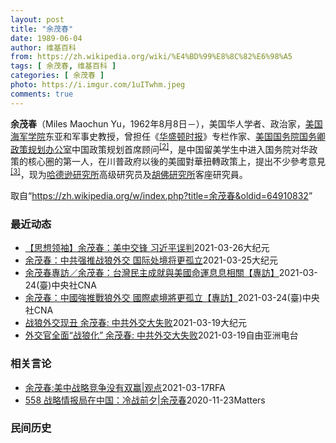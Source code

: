 ```yaml
---
layout: post
title: "余茂春"
date: 1989-06-04
author: 维基百科
from: https://zh.wikipedia.org/wiki/%E4%BD%99%E8%8C%82%E6%98%A5
tags: [ 余茂春, 维基百科 ]
categories: [ 余茂春 ]
photo: https://i.imgur.com/1uITwhm.jpeg
comments: true
---
```

<div class="mw-parser-output">
<p><b>余茂春</b>（Miles Maochun Yu，1962年8月8日<span class="useeditintro" title="Template:BLP editintro">－</span>），美国华人学者、政治家，<a href="/wiki/%E7%BE%8E%E5%9B%BD%E6%B5%B7%E5%86%9B%E5%AD%A6%E9%99%A2" title="美国海军学院">美国海军学院</a>东亚和军事史教授，曾担任《<a href="/wiki/%E5%8D%8E%E7%9B%9B%E9%A1%BF%E6%97%B6%E6%8A%A5" title="华盛顿时报">华盛顿时报</a>》专栏作家、<a href="/wiki/%E7%BE%8E%E5%9B%BD%E5%9B%BD%E5%8A%A1%E9%99%A2" title="美国国务院">美国国务院</a><a href="/wiki/%E7%BE%8E%E5%9B%BD%E5%9B%BD%E5%8A%A1%E5%8D%BF" title="美国国务卿">国务卿</a><a href="/wiki/%E6%94%BF%E7%AD%96%E8%A7%84%E5%88%92%E5%8A%9E%E5%85%AC%E5%AE%A4" title="政策规划办公室">政策规划办公室</a>中国政策规划首席顾问<sup id="cite_ref-BGWT_2-0" class="reference"><a href="#cite_note-BGWT-2">[2]</a></sup>，是中国留美学生中进入国务院对华政策的核心圈的第一人，在川普政府以後的美國對華扭轉政策上，提出不少參考意見<sup id="cite_ref-voa1117_3-0" class="reference"><a href="#cite_note-voa1117-3">[3]</a></sup>，现为<a href="/wiki/%E5%93%88%E5%BE%B7%E9%81%9C%E7%A0%94%E7%A9%B6%E6%89%80" title="哈德遜研究所">哈德逊研究所</a>高级研究员及<a href="/wiki/%E8%83%A1%E4%BD%9B%E7%A0%94%E7%A9%B6%E6%89%80" title="胡佛研究所">胡佛研究所</a>客座研究員。
</p>
</div><noscript><img src="//zh.wikipedia.org/wiki/Special:CentralAutoLogin/start?type=1x1" alt="" title="" width="1" height="1" style="border: none; position: absolute;"></noscript>
<div class="printfooter">取自“<a dir="ltr" href="https://zh.wikipedia.org/w/index.php?title=余茂春&amp;oldid=64910832">https://zh.wikipedia.org/w/index.php?title=余茂春&amp;oldid=64910832</a>”</div><div id="recent-news"><h3>最近动态</h3><ul><li><a href="https://nodebe4.github.io/waimei/2021-03-26/%E6%80%9D%E6%83%B3%E9%A2%86%E8%A2%96-%E4%BD%99%E8%8C%82%E6%98%A5-%E7%BE%8E%E4%B8%AD%E4%BA%A4%E9%94%8B-%E4%B9%A0%E8%BF%91%E5%B9%B3%E8%AF%AF%E5%88%A4" title="【思想领袖】余茂春：美中交锋 习近平误判—— 【大纪元2021年03月27日讯】（英文大纪元资深记者杨杰凯采访报导／秋生翻译）最近在阿拉斯加举行的高层会谈中，中共最高外交官（中央外事工作委员会办...">【思想领袖】余茂春：美中交锋 习近平误判</a><time>2021-03-26</time><a class="tag">大纪元</a></li>
<li><a href="https://nodebe4.github.io/waimei/2021-03-25/%E4%BD%99%E8%8C%82%E6%98%A5-%E4%B8%AD%E5%85%B1%E5%BC%BA%E6%8E%A8%E6%88%98%E7%8B%BC%E5%A4%96%E4%BA%A4-%E5%9B%BD%E9%99%85%E5%A4%84%E5%A2%83%E5%B0%86%E6%9B%B4%E5%AD%A4%E7%AB%8B" title="余茂春：中共强推战狼外交 国际处境将更孤立—— 【大纪元2021年03月26日讯】（大纪元记者张玉洁综合报导）美国前总统川普政府的中国政策智囊余茂春3月25日接受中央社专访，透露美中会谈是中方恳...">余茂春：中共强推战狼外交 国际处境将更孤立</a><time>2021-03-25</time><a class="tag">大纪元</a></li>
<li><a href="https://nodebe4.github.io/waimei/2021-03-24/%E4%BD%99%E8%8C%82%E6%98%A5%E5%B0%88%E8%A8%AA-%E4%BD%99%E8%8C%82%E6%98%A5-%E5%8F%B0%E7%81%A3%E6%B0%91%E4%B8%BB%E6%88%90%E5%B0%B1%E8%88%87%E7%BE%8E%E5%9C%8B%E5%91%BD%E9%81%8B%E6%81%AF%E6%81%AF%E7%9B%B8%E9%97%9C-%E5%B0%88%E8%A8%AA" title="余茂春專訪／余茂春：台灣民主成就與美國命運息息相關【專訪】—— 前美國國務卿蓬佩奧首席中國政策顧問余茂春24日接受中央社專訪時表示，台灣是民主楷模，值得中國人學習。中央社記者徐薇婷華盛頓攝 11...">余茂春專訪／余茂春：台灣民主成就與美國命運息息相關【專訪】</a><time>2021-03-24</time><a class="tag">(臺)中央社CNA</a></li>
<li><a href="https://nodebe4.github.io/waimei/2021-03-24/%E4%BD%99%E8%8C%82%E6%98%A5-%E4%B8%AD%E5%9C%8B%E5%BC%B7%E6%8E%A8%E6%88%B0%E7%8B%BC%E5%A4%96%E4%BA%A4-%E5%9C%8B%E9%9A%9B%E8%99%95%E5%A2%83%E5%B0%87%E6%9B%B4%E5%AD%A4%E7%AB%8B-%E5%B0%88%E8%A8%AA" title="余茂春：中國強推戰狼外交 國際處境將更孤立【專訪】—— 余茂春（右）曾在前美國國務卿蓬佩奧（左）任內擔任國務院中國政策首席顧問，今年一月隨川普政府卸任後，與蓬佩奧一同到華府智庫哈德遜研究所任職。...">余茂春：中國強推戰狼外交 國際處境將更孤立【專訪】</a><time>2021-03-24</time><a class="tag">(臺)中央社CNA</a></li>
<li><a href="https://nodebe4.github.io/waimei/2021-03-19/%E6%88%98%E7%8B%BC%E5%A4%96%E4%BA%A4%E7%8E%B0%E4%B8%91-%E4%BD%99%E8%8C%82%E6%98%A5-%E4%B8%AD%E5%85%B1%E5%A4%96%E4%BA%A4%E5%A4%A7%E5%A4%B1%E8%B4%A5" title="战狼外交现丑 余茂春: 中共外交大失败—— 【大纪元2021年03月20日讯】美中高层会谈于3月19日中午结束，双方没有发布联合声明，也没有召开记者会。给外界留下深深印象的是中共中央外事办公室主...">战狼外交现丑 余茂春: 中共外交大失败</a><time>2021-03-19</time><a class="tag">大纪元</a></li>
<li><a href="https://nodebe4.github.io/waimei/2021-03-19/%E5%A4%96%E4%BA%A4%E5%AE%98%E5%85%A8%E9%9D%A2-%E6%88%98%E7%8B%BC%E5%8C%96-%E4%BD%99%E8%8C%82%E6%98%A5-%E4%B8%AD%E5%85%B1%E5%A4%96%E4%BA%A4%E5%A4%A7%E5%A4%B1%E8%B4%A5" title="外交官全面“战狼化” 余茂春: 中共外交大失败—— 首场美中高层会谈于安克雷奇时间3月19日中午结束。按照原定计划，美中没有联合声明，也没有共同记者会。美国国务卿布林肯及国安顾问沙利文在会后对记...">外交官全面“战狼化”       余茂春: 中共外交大失败</a><time>2021-03-19</time><a class="tag">自由亚洲电台</a></li>
</ul></div><div id="open-opinion"><h3>相关言论</h3><ul><li><a href="https://nodebe4.github.io/opinion/2021-03-17/%E4%BD%99%E8%8C%82%E6%98%A5-%E7%BE%8E%E4%B8%AD%E6%88%98%E7%95%A5%E7%AB%9E%E4%BA%89%E6%B2%A1%E6%9C%89%E5%8F%8C%E8%B5%A2-%E8%A7%82%E7%82%B9/" title="自由亚洲电台">余茂春:美中战略竞争没有双赢|观点</a><time>2021-03-17</time><a class="tag">RFA</a></li>
<li><a href="https://nodebe4.github.io/opinion/2020-11-23/558-%E6%88%98%E7%95%A5%E6%83%85%E6%8A%A5%E5%B1%80%E5%9C%A8%E4%B8%AD%E5%9B%BD-%E5%86%B7%E6%88%98%E5%89%8D%E5%A4%95-%E4%BD%99%E8%8C%82%E6%98%A5/" title="野兽爱智慧">558 战略情报局在中国：冷战前夕|余茂春</a><time>2020-11-23</time><a class="tag">Matters</a></li>
</ul></div><div id="mjls-record"><h3>民间历史</h3><ul></ul></div>